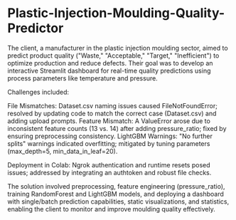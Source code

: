 # Plastic-Injection-Moulding-Quality-Predictor

The client, a manufacturer in the plastic injection moulding sector, aimed to predict product quality ("Waste," "Acceptable," "Target," "Inefficient") to optimize production and reduce defects. Their goal was to develop an interactive Streamlit dashboard for real-time quality predictions using process parameters like temperature and pressure.

Challenges included:

File Mismatches: Dataset.csv naming issues caused FileNotFoundError; resolved by updating code to match the correct case (Dataset.csv) and adding upload prompts.
Feature Mismatch: A ValueError arose due to inconsistent feature counts (13 vs. 14) after adding pressure_ratio; fixed by ensuring preprocessing consistency.
LightGBM Warnings: "No further splits" warnings indicated overfitting; mitigated by tuning parameters (max_depth=5, min_data_in_leaf=20).

Deployment in Colab: Ngrok authentication and runtime resets posed issues; addressed by integrating an authtoken and robust file checks.

The solution involved preprocessing, feature engineering (pressure_ratio), training RandomForest and LightGBM models, and deploying a dashboard with single/batch prediction capabilities, static visualizations, and statistics, enabling the client to monitor and improve moulding quality effectively.
